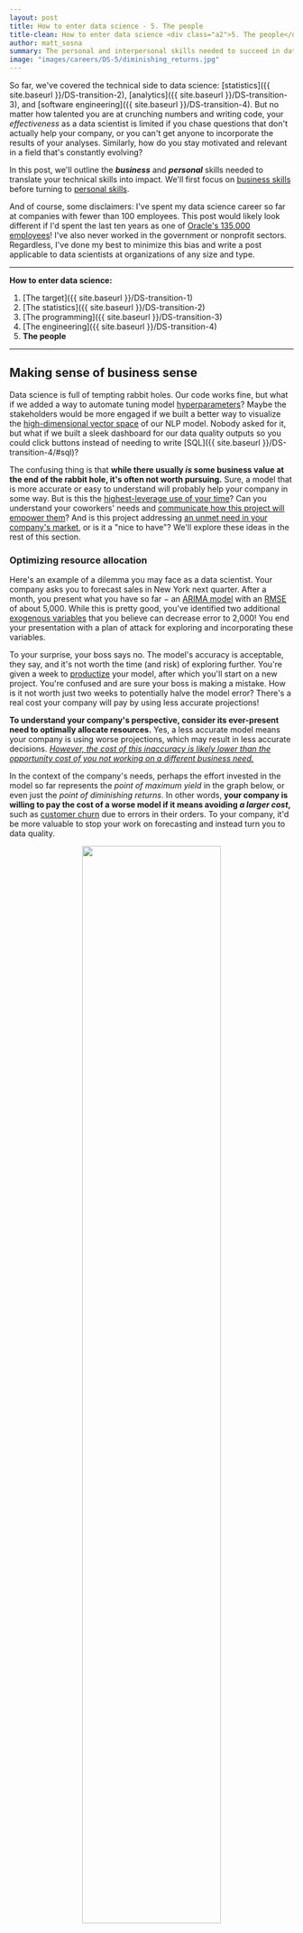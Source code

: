 ```yaml
---
layout: post
title: How to enter data science - 5. The people
title-clean: How to enter data science <div class="a2">5. The people</div>
author: matt_sosna
summary: The personal and interpersonal skills needed to succeed in data science
image: "images/careers/DS-5/diminishing_returns.jpg"
---
```


So far, we've covered the technical side to data science: [statistics]({{  site.baseurl  }}/DS-transition-2), [analytics]({{  site.baseurl  }}/DS-transition-3), and [software engineering]({{  site.baseurl  }}/DS-transition-4). But no matter how talented you are at crunching numbers and writing code, your *effectiveness* as a data scientist is limited if you chase questions that don't actually help your company, or you can't get anyone to incorporate the results of your analyses. Similarly, how do you stay motivated and relevant in a field that's constantly evolving?

In this post, we'll outline the _**business**_ and _**personal**_ skills needed to translate your technical skills into impact. We'll first focus on [business skills](#making-sense-of-business-sense) before turning to [personal skills](#the-self-parameter).

And of course, some disclaimers: I've spent my data science career so far at companies with fewer than 100 employees. This post would likely look different if I'd spent the last ten years as one of [Oracle's 135,000 employees](https://www.oracle.com/corporate/corporate-facts.html)! I've also never worked in the government or nonprofit sectors. Regardless, I've done my best to minimize this bias and write a post applicable to data scientists at organizations of any size and type.

---
**How to enter data science:**
1. [The target]({{  site.baseurl  }}/DS-transition-1)
2. [The statistics]({{  site.baseurl  }}/DS-transition-2)
3. [The programming]({{  site.baseurl  }}/DS-transition-3)
4. [The engineering]({{  site.baseurl  }}/DS-transition-4)
5. **The people**

---

## Making sense of business sense
Data science is full of tempting rabbit holes. Our code works fine, but what if we added a way to automate tuning model [hyperparameters](https://machinelearningmastery.com/difference-between-a-parameter-and-a-hyperparameter/)? Maybe the stakeholders would be more engaged if we built a better way to visualize the [high-dimensional vector space](https://towardsdatascience.com/lets-understand-the-vector-space-model-in-machine-learning-by-modelling-cars-b60a8df6684f) of our NLP model. Nobody asked for it, but what if we built a sleek dashboard for our data quality outputs so you could click buttons instead of needing to write [SQL]({{  site.baseurl  }}/DS-transition-4/#sql)?

The confusing thing is that **while there usually _is_ some business value at the end of the rabbit hole, it's often not worth pursuing.** Sure, a model that is more accurate or easy to understand will probably help your company in some way. But is this the [highest-leverage use of your time](#optimizing-resource-allocation)? Can you understand your coworkers' needs and [communicate how this project will empower them](#empowering-coworkers)? And is this project addressing [an unmet need in your company's market](#understanding-the-market), or is it a "nice to have"? We'll explore these ideas in the rest of this section.

### Optimizing resource allocation
Here's an example of a dilemma you may face as a data scientist. Your company asks you to forecast sales in New York next quarter. After a month, you present what you have so far $-$ an [ARIMA model](https://www.machinelearningplus.com/time-series/arima-model-time-series-forecasting-python/) with an [RMSE](https://www.statisticshowto.com/probability-and-statistics/regression-analysis/rmse-root-mean-square-error/) of about 5,000. While this is pretty good, you've identified two additional [exogenous variables](https://towardsdatascience.com/time-series-forecasting-a-getting-started-guide-c435f9fa2216) that you believe can decrease error to 2,000! You end your presentation with a plan of attack for exploring and incorporating these variables.

To your surprise, your boss says no. The model's accuracy is acceptable, they say, and it's not worth the time (and risk) of exploring further. You're given a week to [productize](https://www.datapred.com/blog/productizing-machine-learning-models-what-is-required) your model, after which you'll start on a new project. You're confused and are sure your boss is making a mistake. How is it not worth just two weeks to potentially halve the model error? There's a real cost your company will pay by using less accurate projections!

**To understand your company's perspective, consider its ever-present need to optimally allocate resources.** Yes, a less accurate model means your company is using worse projections, which may result in less accurate decisions. <u><i>However, the cost of this inaccuracy is likely lower than the <a href="https://www.investopedia.com/terms/o/opportunitycost.asp">opportunity cost</a> of you not working on a different business need.</i></u>

In the context of the company's needs, perhaps the effort invested in the model so far represents the *point of maximum yield* in the graph below, or even just the *point of diminishing returns*. In other words, **your company is willing to pay the cost of a worse model if it means avoiding *a larger cost*,** such as [customer churn](https://blog.hubspot.com/service/what-is-customer-churn) due to errors in their orders. To your company, it'd be more valuable to stop your work on forecasting and instead turn you to data quality.

<center>
<img src = "{{  site.baseurl  }}/images/careers/DS-5/diminishing_returns.jpg" height="70%" width="70%">
</center>
<span style="font-size: 12px"><i>Source: [The Peak Performance Center](https://thepeakperformancecenter.com/business/strategic-management/the-law-of-diminishing-returns/law-of-diminishing-returns/)</i></span>

It's easy to get frustrated by being cut short on a project, especially if you've sunk time into it or have finally built up steam. It's important, though, to **separate your feelings about a project from your judgment on whether it's worth pursuing.** Focusing on how you can best benefit your company, rather than just pursuing questions you alone find interesting, will make you a far more effective employee.<sup>[[1]](#1-optimizing-resource-allocation)</sup> Your company's [key performance indicators](https://www.investopedia.com/terms/k/kpi.asp) and [roadmap](https://www.productplan.com/learn/roadmap-basics/) will help you understand what leadership at your company finds valuable.

The next sections will cover how to best help your company through [empowering coworkers](#empowering-coworkers) and [understanding the market](#understanding-the-market). A solid understanding here will enable more productive conversations with your boss, product manager, or other internal departments. It will also help build trust in data science initiatives you may bring to the table, as you will be able to better communicate how they will help the company.

### Empowering coworkers
Let's get something out of the way upfront: **the best way to empower your coworkers is to _ask them what they need._** You'll save a lot of time and effort by getting your coworker needs from the source, rather than guessing at what they want. Your sleek and informative dashboard doesn't matter *if it's answering a question your coworkers aren't actually asking!*

Your non-technical coworkers usually don't need fancy machine learning to be more productive. For someone who doesn't code for a living, their major pain points are more likely to be:
1. The amount of time they spend clicking around to gather or move data
2. A lack of visibility on issues they're responsible for (e.g. data quality)

Luckily, these are areas that can be straightforward to automate and can dramatically help your coworkers. You can get a ton of mileage, for example, from creating Python scripts that run nightly, pulling data from various sources and outputting a CSV that's automatically [pulled into Google Sheets](https://webapps.stackexchange.com/questions/40658/pull-csv-data-from-url-to-google-spreadsheet) or [sent as an email](https://github.com/sendgrid/sendgrid-python).<sup>[[2]](#2-empowering-coworkers)</sup> (If *every* request you hear is about accessing data, though, this is a bigger issue, and one for the software engineering or data engineering teams.)

But let's say that the need you're fulfilling *is* more technical, such as a model for detecting anomalies or forecasting sales. For these more complicated offerings, **it is _essential_ that your product is <u>highly reliable</u> and <u>easy to understand</u>,** especially if your user is in a customer-facing role. Put yourself in your coworkers' shoes: imagine the nightmare of using some flaky Flask app for a meeting with an impatient customer, the app crashing while the customer is staring at you, and then not being able to figure out how to restart the app. Your impatient customer is now one who didn't get the services they paid for, and now you need to awkwardly and apologetically pick up the slack next time to convince them to remain a customer.

Avoiding headaches like these, as well as the annoyance of being less productive while learning to use a new tool, can make coworkers hesitant to use your product. This is the case even if they in theory agree that your product should make them more productive! **The key here is to build trust in your product.** [Communicate with your stakeholders](https://www.darzin.com/stakeholder-management-ultimate-guide) as often as you can while you're planning and building the product. Once the product is "done", expect to spend a good deal of time writing documentation, training coworkers, answering their questions, and incorporating their feedback. If you can, [watch how your coworkers *actually* use your product live](https://www.hotjar.com/usability-testing/) $-$ this is the ultimate test of whether you're accomplishing your goal of enabling them. And always remind them that *the point of this product is to help them*; if it needs to change to actually be useful, that's just part of the workflow.

### Understanding the market
Your company doesn't exist in a vacuum. Beyond the walls of your office are **customers, competitors, investors,** and **regulators,** each affecting your business in a different way. What do they care about, how is that changing over time, and what does it mean for you? What is the core offering of your company, and what need in the market is it fulfilling?

These are tough questions that your sales, marketing, and leadership teams generally spend all day chewing on, so don't feel bad about not being an expert. But to vastly improve the value you can bring to your company, **seek to understand this _context_ your company is in.** The right answer to the question *"Is it worth the effort to build a spending forecaster for our customers?"*, for example, depends on a lot of factors outside of your company. Have the customers been asking for this when interacting with your company? Do competitors offer this service (and if they do, can you do it cheaper)? Does your sales team overhear industry leaders grumbling about struggling to plan their finances? The answers to these questions differ between industries and over time, so you need to keep an eye on them to ensure you're delivering a product people will actually use.

But what about *innovation*? Innovation involves creating new solutions to existing problems, or redefining existing problems into ones we can solve.<sup>[[3]](#3-understanding-the-market)</sup> We've seen this happen in [dozens of industries]({{  site.baseurl  }}/DS-transition-1) over the last decade with the explosion of machine learning. Can't we just create a data science model or application that is *objectively useful*, one that drives market change instead of just following it?

Unfortunately, it doesn't really work that way. The issue is that innovation is a *method* for answering questions, while it's *the questions themselves* that actually contain the business value. Innovation by itself doesn't contain business context $-$ you can easily "innovate" solutions to problems that nobody has! Machine learning transformed industries from agriculture to zoology **because it answered questions people cared about.** There was an underlying need that machine learning was able to address, but it didn't *create* that need. For your work to be impactful, you need to be able to identify these high-value needs.<sup>[[4]](#4-understanding-the-market)</sup>

## The `self` parameter
The previous section covered the business aspects of data science: understanding your company and coworkers' perspectives, as well as the broader market context. We'll now shift inward and focus on the mentality and habits needed for *you* to maximize your potential and consistently deliver great work.

### CI: Continuous Improvement
As you begin to learn a skill, it's easy to start feeling incredibly confident. Speaking from experience, it can be tempting to follow the path of least resistance with your learning, just sticking to projects that reinforce your existing knowledge, rather than truly challenging yourself by diving deep or branching out. This overinflated confidence has a name, the [Dunning-Kruger effect](https://www.psychologytoday.com/us/basics/dunning-kruger-effect), and **it can lead to nasty surprises if you've talked up your knowledge in a topic and then can't actually deliver on it when others are relying on you.** Understanding the Dunning-Kruger effect will help avoid this and make you a more mature learner.

<center>
<img src = "{{  site.baseurl  }}/images/careers/DS-5/dunning-kruger.jpg" height="75%" width="75%">
</center>

How do we actually become knowledgeable and avoid falling into the overconfidence trap? A mentality that works for me is to **embrace the climb.** I like to think of learning as climbing a mountain: it's slow and involves hard work, and it's easy to get discouraged looking up at how far there is to go. It's tempting to think that once you get to the top of the mountain, you'll have "made it" and can finally relax. But whenever I've reached one peak, I've always found that there's just more to climb.

If you want to be truly knowledgeable, **you just have to accept that there's always more to learn... and keep learning!**  I try to learn every day, at least a little. By making learning a habit, [I don't have to rely on intermittent bursts of willpower](https://jamesclear.com/willpower).<sup>[[5]](#5-ci-continuous-improvement)</sup> Those sparks are too infrequent, and advanced topics require repeated exposure to truly sink in anyway. It's also important to remember that there will always be someone who knows more about a topic than you... and that that's ok. The existence of smarter people doesn't devalue how much you *do* know.

Finally, data science is constantly evolving. Today's most popular languages and frameworks are likely different than those in ten years. Python reigns supreme now, but [Julia](https://julialang.org/) is gaining traction. [Tensorflow](https://www.tensorflow.org/) didn't exist six years ago but immediately dominated the machine learning space when it arrived. Continuous learning is essential to stay relevant. (Or, as with the [COBOL Cowboys](https://www.wypr.org/post/cobol-cowboys-aim-rescue-sluggish-state-unemployment-systems), wait a few decades and the market will come back to you!)

### Focus on the finish line
As we've seen in this blog series, data science spans a wide range of fields, from [statistics]({{  site.baseurl  }}/DS-transition-2) to [analytics]({{  site.baseurl  }}/DS-transition-3), [software engineering]({{  site.baseurl  }}/DS-transition-4) and [business intelligence]({{  site.baseurl  }}/DS-transition-5). This range is so wide because the tasks of *extracting insights from data* and *communicating those insights to others* don't fall neatly into one skill category $-$ the anomalies your model detects probably need to be saved in a database somewhere, and then they should populate a dashboard that's intuitive for stakeholders, and then you should pull in more advanced statistics to increase model accuracy, and so on.

Unless you're at a large company with the resources to partition out each of these steps to a different specialist, you'll likely be expected to deliver on all of them. This can feel like a mountain of work outside your job description $-$ are you really supposed to just pick up [Spark](https://spark.apache.org/docs/2.2.0/index.html) or [Terraform](https://www.terraform.io/intro/index.html), or stand up that database or create that dashboard when your recruiter only mentioned analyzing data in Python?

I think humility and flexibility are important as a data scientist, especially early in your career. Providing actual business value from machine learning involves far more steps than it may seem before you begin! Key decision-makers probably want an easy way to inspect results themselves, not a Jupyter notebook; a software company probably wants your model integrated into the product, not a random R script in S3. **Focus on the deliverable: something that actually enables the consumer.** Do whatever it takes to make this happen, whether that means picking up additional skills, talking to the end user in person, or redoing work to incorporate feedback.

By focusing on the finish line, you adopt a *solution-based* approach, not a *tool-based* one. The question becomes "what's needed to get this job done?" rather than "what can I do with Python?" This is why I find the R vs. Python debates silly $-$ learn both, then *use the tool that's right for the job.*

## Concluding thoughts
When considering what skills to invest in, it's easy to jump to the latest shiny deep learning package, rather than tried-and-true personal and interpersonal skills. Similarly, you can only get so far without building up some field-specific [domain knowledge](https://en.wikipedia.org/wiki/Domain_knowledge), the *context* that helps you identify the right questions to pursue. Perhaps it's because these skills are harder to quantify, or they don't fit neatly on a resume. But understanding *how to best apply your technical skills* to truly deliver business value is essential for being an effective data scientist. Invest time here and you'll be surprised at how much more meaningful and enjoyable your work can become.

This series has covered a lot! We started by talking about [how to navigate the diversity of data science roles]({{  site.baseurl  }}/DS-transition-1) before going into detail on [statistics]({{  site.baseurl  }}/DS-transition-2), [analytics]({{  site.baseurl  }}/DS-transition-3), and [software engineering]({{  site.baseurl  }}/DS-transition-4), and finally ending with [business skills]({{  site.baseurl  }}/DS-transition-5). To avoid writing a textbook for each post, I've focused on the essentials of each topic, the core skills that will let you hit the ground running in a new role. But of course, there are dozens of topics I didn't cover: natural language processing, time series analysis, deep learning, cloud computing, and plenty more. This is where I leave you to identify the advanced topics you'll need for a role you're passionate about. You'll do great. Happy learning!

Thanks for reading, and all the best. <br>
Matt


## Footnotes
#### 1. [Optimizing resource allocation](#optimizing-resource-allocation)
It may sound like this section is arguing that <u><i>the work you want to do</i></u> and <u><i>what's best for the company</i></u> are two separate and irreconcilable worlds, which isn't necessarily the case. **If you're focused on delivering business value, i.e. doing work that truly drives positive change at your company, then these two worlds will neatly overlap.** The issue is if you want to *only* build machine learning models and [none of the steps *around* the models]({{  site.baseurl  }}/DS-transition-3/#machine-learning), such as cleaning data, building pipelines, and soliciting and incorporating feedback from users. Shifting your goal from doing "cool data science" to doing "*impactful* data science" will help your goals align with your company's.

But you also shouldn't expect your job to completely fulfill you professionally, and definitely not personally. When I wasn't getting as much teaching as I wanted after leaving academia, a former boss introduced me to the [Trilogy coding boot camp](https://www.trilogyed.com/programs/), where I now happily tutor. Indeed, this article by Kabir Sehgal [in the *Harvard Business Review*](https://hbr.org/2017/04/why-you-should-have-at-least-two-careers) argues that everyone should have at least *two* careers (!), as that lets you enjoy different jobs for what they *do* offer.

#### 2. [Empowering coworkers](#empowering-coworkers)
An obligatory note of caution: it's easy to introduce a ton of [scope creep](https://en.wikipedia.org/wiki/Scope_creep) with one-off scripts as feedback from your coworkers comes in. As best you can, try to establish the scope upfront, defining the point after which feedback is be treated as a [feature request](https://craft.io/knowledge-center/7-useful-tips-to-manage-feature-requests) with a slower turnaround time. Similarly, to avoid taking on too much [tech debt](https://en.wikipedia.org/wiki/Technical_debt), at some point it will be important to [modularize the code]({{  site.baseurl  }}/DS-transition-4/#object-oriented-programming) to make it easier and safer to modify.

#### 3. [Understanding the market](#understanding-the-market)
These two forms of innovation come from [this interesting article](https://towardsdatascience.com/how-to-innovate-in-data-science-2d166d64df31) by Pan Wu, a manager of data science at LinkedIn.


#### 4. [Understanding the market](#understanding-the-market)
When I was an undergrad, a mentor of mine said that she had pursued a Ph.D. to learn *how to ask better questions*. I found this focus on understanding *what* to ask, rather than *how* to answer any question, incredibly insightful.

#### 5. [CI: Continuous Improvement](#ci-continuous-improvement)
Habits researcher [James Clear](https://jamesclear.com) argues that the most productive people are those who struggle with self-control the *least.* It's a counterintuitive idea that changed my perspective. The key, he says, is to structure your environment such that you minimize the amount of self-control you have to exert. If you're trying to lose weight, bury the cookies in the back of a high shelf. If you want to read more, place a book on your pillow so you're reminded when you go to bed. Clear's book [*Atomic Habits*](https://jamesclear.com/atomic-habits) is full of useful tips like these.
